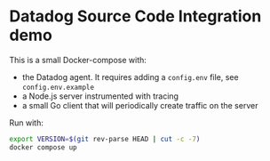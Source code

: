 # Datadog Source Code Integration demo

This is a small Docker-compose with:
- the Datadog agent. It requires adding a `config.env` file, see `config.env.example`
- a Node.js server instrumented with tracing
- a small Go client that will periodically create traffic on the server


Run with:
```sh
export VERSION=$(git rev-parse HEAD | cut -c -7)
docker compose up
```
